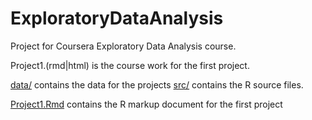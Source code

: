 # ExploratoryDataAnalysis
Project for Coursera Exploratory Data Analysis course.

Project1.(rmd|html) is the course work for the first project.

[data/](./data) contains the data for the projects
[src/](./src) contains the R source files.

[Project1.Rmd](./Project1.Rmd) contains the R markup document for the first project



